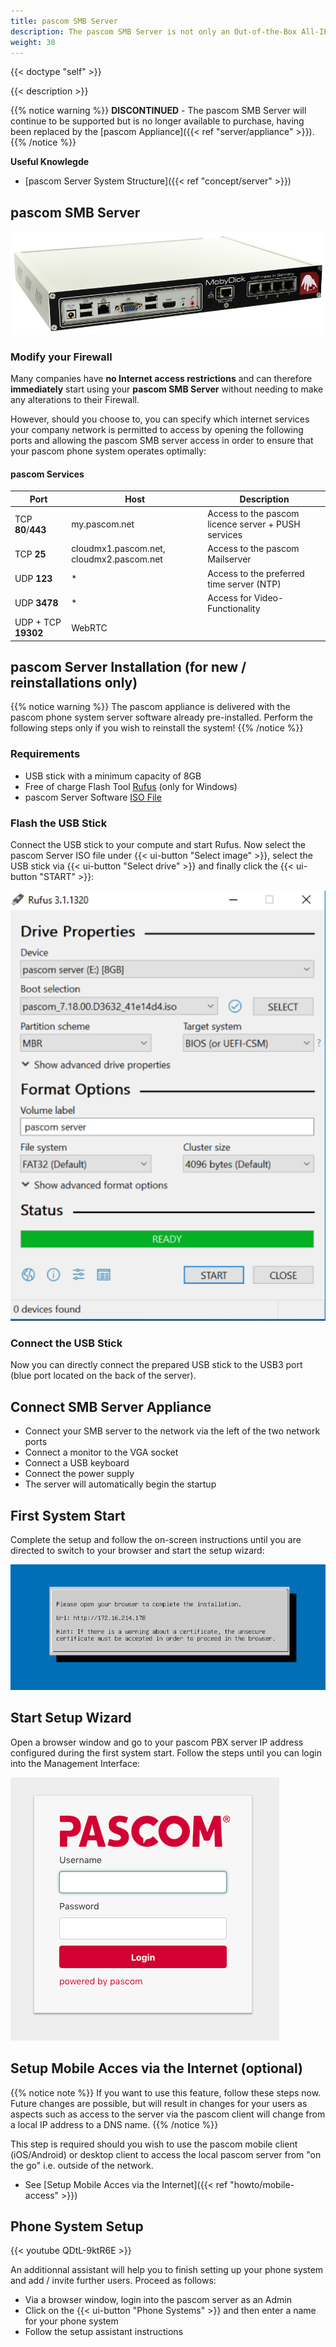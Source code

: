 ```yaml
---
title: pascom SMB Server
description: The pascom SMB Server is not only an Out-of-the-Box All-IP ready solution but can also be optionally configured using ISDN, Analog and GSM modules.
weight: 30
---
```


{{< doctype "self"  >}}

{{< description >}}

{{% notice warning %}}
**DISCONTINUED** - The pascom SMB Server will continue to be supported but is no longer available to purchase, having been replaced by the [pascom Appliance]({{< ref "server/appliance" >}}).
{{% /notice %}}
 
**Useful Knowlegde**
 
 
 * [pascom Server System Structure]({{< ref "concept/server" >}})

 
## pascom SMB Server

![pascom SMB Server - for display purposes](pascomSMBserver.jpg "pascom SMB server")

### Modify your Firewall

Many companies have **no Internet access restrictions** and can therefore **immediately** start using your **pascom SMB Server** without needing to make any alterations to their Firewall.

However, should you choose to, you can specify which internet services your company network is permitted to access by opening the following ports and allowing the pascom SMB server access in order to ensure that your pascom phone system operates optimally:

#### pascom Services

| Port | Host | Description |
| ---- | ---- | ------------ |
| TCP **80**/**443** | my.pascom.net | Access to the pascom licence server + PUSH services |
| TCP **25** | cloudmx1.pascom.net, cloudmx2.pascom.net | Access to the pascom Mailserver |
| UDP **123** | \* | Access to the preferred time server (NTP) |
| UDP **3478** | \* | Access for Video-Functionality |
| UDP + TCP **19302** | WebRTC |

## pascom Server Installation (for new / reinstallations only)
{{% notice warning %}}
The pascom appliance is delivered with the pascom phone system server software already pre-installed. Perform the following steps only if you wish to reinstall the system!
{{% /notice %}}

### Requirements

* USB stick with a minimum capacity of 8GB
* Free of charge Flash Tool [Rufus](https://rufus.akeo.ie/) (only for Windows)
* pascom Server Software [ISO File](https://www.pascom.net/en/downloads/)
 
### Flash the USB Stick

Connect the USB stick to your compute and start Rufus. Now select the pascom Server ISO file under {{< ui-button "Select image" >}}, select the USB stick via {{< ui-button "Select drive" >}} and finally click the {{< ui-button "START" >}}:

![Rufus](rufus.png?width=300px "Rufus")

### Connect the USB Stick

Now you can directly connect the prepared USB stick to the USB3 port (blue port located on the back of the server).

## Connect SMB Server Appliance

* Connect your SMB server to the network via the left of the two network ports
* Connect a monitor to the VGA socket
* Connect a USB keyboard
* Connect the power supply
* The server will automatically begin the startup

## First System Start

Complete the setup and follow the on-screen instructions until you are directed to switch to your browser and start the setup wizard:

![Operating System Installation](tui.png)

## Start Setup Wizard

Open a browser window and go to your pascom PBX server IP address configured during the first system start. Follow the steps until you can login into the Management Interface:

![pascom Server Management](management.png)

## Setup Mobile Acces via the Internet (optional)

{{% notice note %}}
If you want to use this feature, follow these steps now. Future changes are possible, but will result in changes for your users as aspects such as access to the server via the pascom client will change from a local IP address to a DNS name. 
{{% /notice %}}

This step is required should you wish to use the pascom mobile client (iOS/Android) or desktop client to access the local pascom server from "on the go" i.e. outside of the network. 

 * See [Setup Mobile Acces via the Internet]({{< ref "howto/mobile-access" >}})

## Phone System Setup

{{< youtube QDtL-9ktR6E  >}}

An additionnal assistant will help you to finish setting up your phone system and add / invite further users.
Proceed as follows: 

* Via a browser window, login into the pascom server as an Admin
* Click on the {{< ui-button "Phone Systems" >}} and then enter a name for your phone system
* Follow the setup assistant instructions

